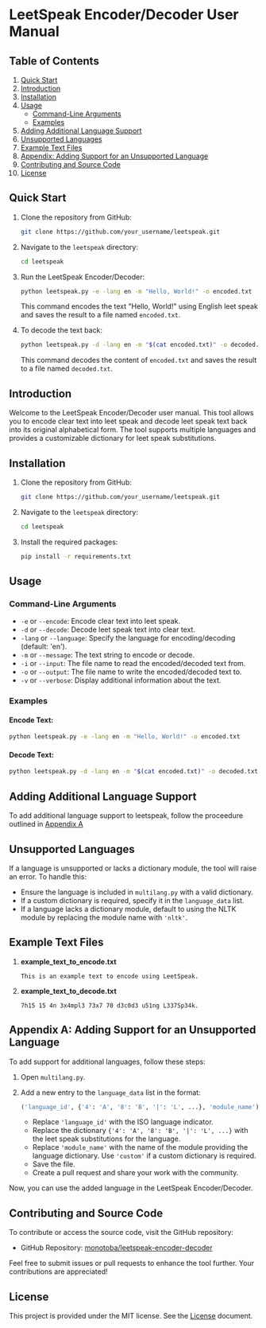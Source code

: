 # LeetSpeak Encoder/Decoder User Manual

## Table of Contents

1. [Quick Start](#quick-start)
2. [Introduction](#introduction)
3. [Installation](#installation)
4. [Usage](#usage)
   - [Command-Line Arguments](#command-line-arguments)
   - [Examples](#examples)
5. [Adding Additional Language Support](#adding-additional-language-support)
6. [Unsupported Languages](#unsupported-languages)
7. [Example Text Files](#example-text-files)
8. [Appendix: Adding Support for an Unsupported Language](#appendix-adding-support-for-an-unsupported-language)
9. [Contributing and Source Code](#contributing-and-source-code)
10. [License](#License)

## Quick Start

1. Clone the repository from GitHub:

   ```bash
   git clone https://github.com/your_username/leetspeak.git
   ```

2. Navigate to the `leetspeak` directory:

   ```bash
   cd leetspeak
   ```

3. Run the LeetSpeak Encoder/Decoder:

   ```bash
   python leetspeak.py -e -lang en -m "Hello, World!" -o encoded.txt
   ```

   This command encodes the text "Hello, World!" using English leet speak and saves the result to a file named `encoded.txt`.

4. To decode the text back:

   ```bash
   python leetspeak.py -d -lang en -m "$(cat encoded.txt)" -o decoded.txt
   ```

   This command decodes the content of `encoded.txt` and saves the result to a file named `decoded.txt`.

## Introduction

Welcome to the LeetSpeak Encoder/Decoder user manual. This tool allows you to encode clear text into leet speak and decode leet speak text back into its original alphabetical form. The tool supports multiple languages and provides a customizable dictionary for leet speak substitutions.

## Installation

1. Clone the repository from GitHub:

   ```bash
   git clone https://github.com/your_username/leetspeak.git
   ```

2. Navigate to the `leetspeak` directory:

   ```bash
   cd leetspeak
   ```

3. Install the required packages:

   ```bash
   pip install -r requirements.txt
   ```

## Usage

### Command-Line Arguments

- `-e` or `--encode`: Encode clear text into leet speak.
- `-d` or `--decode`: Decode leet speak text into clear text.
- `-lang` or `--language`: Specify the language for encoding/decoding (default: 'en').
- `-m` or `--message`: The text string to encode or decode.
- `-i` or `--input`: The file name to read the encoded/decoded text from.
- `-o` or `--output`: The file name to write the encoded/decoded text to.
- `-v` or `--verbose`: Display additional information about the text.

### Examples

#### Encode Text:

```bash
python leetspeak.py -e -lang en -m "Hello, World!" -o encoded.txt
```

#### Decode Text:

```bash
python leetspeak.py -d -lang en -m "$(cat encoded.txt)" -o decoded.txt
```

## Adding Additional Language Support

To add additional language support to leetspeak, follow the proceedure outlined in [Appendix A](#appendix-a-adding-support-for-an-unsupported-language)

## Unsupported Languages

If a language is unsupported or lacks a dictionary module, the tool will raise an error. To handle this:

- Ensure the language is included in `multilang.py` with a valid dictionary.
- If a custom dictionary is required, specify it in the `language_data` list.
- If a language lacks a dictionary module, default to using the NLTK module by replacing the module name with `'nltk'`.

## Example Text Files

1. **example_text_to_encode.txt**

   ```
   This is an example text to encode using LeetSpeak.
   ```

2. **example_text_to_decode.txt**

   ```
   7h15 15 4n 3x4mpl3 73x7 70 d3c0d3 u51ng L337Sp34k.
   ```

## Appendix A: Adding Support for an Unsupported Language

To add support for additional languages, follow these steps:

1. Open `multilang.py`.
2. Add a new entry to the `language_data` list in the format:

   ```python
   ('language_id', {'4': 'A', '8': 'B', '|': 'L', ...}, 'module_name'),
   ```

   - Replace `'language_id'` with the ISO language indicator.
   - Replace the dictionary `{'4': 'A', '8': 'B', '|': 'L', ...}` with the leet speak substitutions for the language.
   - Replace `'module_name'` with the name of the module providing the language dictionary. Use `'custom'` if a custom dictionary is required.
   - Save the file. 
   - Create a pull request and share your work with the community.

Now, you can use the added language in the LeetSpeak Encoder/Decoder.

## Contributing and Source Code

To contribute or access the source code, visit the GitHub repository:

- GitHub Repository: [monotoba/leetspeak-encoder-decoder](https://github.com/Monotoba/leetspeak-encoder-decoder.git)

Feel free to submit issues or pull requests to enhance the tool further. Your contributions are appreciated!

## License
This project is provided under the MIT license. See the [License](LICENSE) document.
